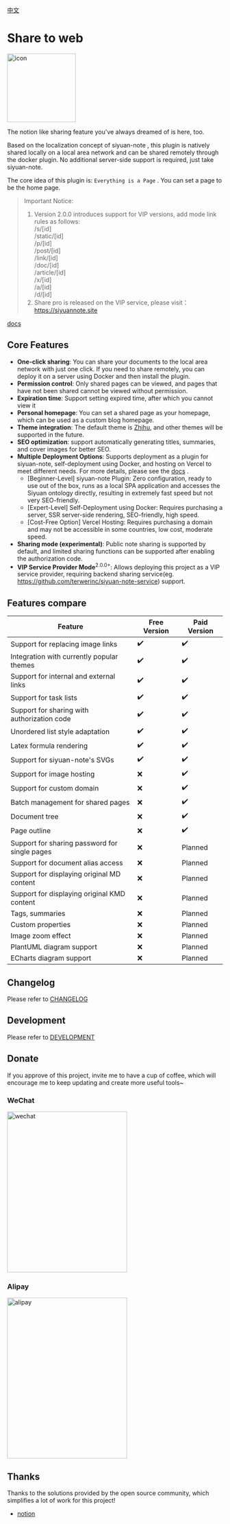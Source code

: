 [中文](README_zh_CN.md)

# Share to web

<img src="https://ghproxy.com/https://github.com/terwer/siyuan-plugin-blog/blob/main/icon.png" width="160" height="160" alt="icon">

The notion like sharing feature you've always dreamed of is here, too.

Based on the localization concept of siyuan-note , this plugin is natively shared locally on a local area network and
can be shared remotely through the docker plugin. No additional server-side support is required, just take siyuan-note.

The core idea of this plugin is: `Everything is a Page` . You can set a page to be the home page.

> Important Notice:
> 1. Version 2.0.0 introduces support for VIP versions, add mode link rules as follows:    
     /s/[id]  
     /static/[id]  
     /p/[id]  
     /post/[id]  
     /link/[id]  
     /doc/[id]  
     /article/[id]  
     /x/[id]  
     /a/[id]  
     /d/[id]
> 2. Share pro is released on the VIP service, please visit：https://siyuannote.site


[docs](https://siyuannote.site/x/20241115104036-8pprbgr)

## Core Features

* **One-click sharing**: You can share your documents to the local area network with just one click. If you need to
  share remotely, you can deploy it on a server using Docker and then install the plugin.
* **Permission control**: Only shared pages can be viewed, and pages that have not been shared cannot be viewed without
  permission.
* **Expiration time**: Support setting expired time, after which you cannot view it
* **Personal homepage**: You can set a shared page as your homepage, which can be used as a custom blog homepage.
* **Theme integration**: The default theme is [Zhihu](https://github.com/terwer/siyuan-theme-zhihu), and other themes
  will be supported in the future.
* **SEO optimization**: support automatically generating titles, summaries, and cover images for better SEO.
* **Multiple Deployment Options**: Supports deployment as a plugin for siyuan-note, self-deployment using Docker, and
  hosting on Vercel to meet different needs. For more details, please see
  the [docs](https://blog.terwer.space/s/20230621001422-xsimx5v) .
    - [Beginner-Level] siyuan-note Plugin: Zero configuration, ready to use out of the box, runs as a local SPA
      application and accesses the Siyuan ontology directly, resulting in extremely fast speed but not very
      SEO-friendly.
    - [Expert-Level] Self-Deployment using Docker: Requires purchasing a server, SSR server-side rendering,
      SEO-friendly, high speed.
    - [Cost-Free Option] Vercel Hosting: Requires purchasing a domain and may not be accessible in some countries, low
      cost, moderate speed.
* **Sharing mode (experimental)**: Public note sharing is supported by default, and limited sharing functions can be
  supported after enabling the authorization code.
* **VIP Service Provider Mode**<sup>2.0.0+</sup>: Allows deploying this project as a VIP service provider, requiring
  backend sharing service(eg. https://github.com/terwerinc/siyuan-note-service) support.

## Features compare

| Feature                                       | Free Version | Paid Version |
|-----------------------------------------------|--------------|--------------|
| Support for replacing image links             | ✔️           | ✔️           |
| Integration with currently popular themes     | ✔️           | ✔️           |
| Support for internal and external links       | ✔️           | ✔️           |
| Support for task lists                        | ✔️           | ✔️           |
| Support for sharing with authorization code   | ✔️           | ✔️           |
| Unordered list style adaptation               | ✔️           | ✔️           |
| Latex formula rendering                       | ✔️           | ✔️           |
| Support for siyuan-note's SVGs                | ✔️           | ✔️           |
| Support for image hosting                     | ❌            | ✔️           |
| Support for custom domain                     | ❌            | ✔️           |
| Batch management for shared pages             | ❌            | ✔️           |
| Document tree                                 | ❌            | ✔️           |
| Page outline                                  | ❌            | ✔️           |
| Support for sharing password for single pages | ❌            | Planned      |
| Support for document alias access             | ❌            | Planned      |
| Support for displaying original MD content    | ❌            | Planned      |
| Support for displaying original KMD content   | ❌            | Planned      |
| Tags, summaries                               | ❌            | Planned      |
| Custom properties                             | ❌            | Planned      |
| Image zoom effect                             | ❌            | Planned      |
| PlantUML diagram support                      | ❌            | Planned      |
| ECharts diagram support                       | ❌            | Planned      |

## Changelog

Please refer to [CHANGELOG](https://github.com/terwer/siyuan-plugin-blog/blob/main/CHANGELOG.md)

## Development

Please refer to [DEVELOPMENT](./DEVELOPMENT.md)

## Donate

If you approve of this project, invite me to have a cup of coffee, which will encourage me to keep updating and create
more useful tools~

### WeChat

<div>
<img src="https://static-rs-terwer.oss-cn-beijing.aliyuncs.com/donate/wechat.jpg" alt="wechat" style="width:280px;height:375px;" />
</div>

### Alipay

<div>
<img src="https://static-rs-terwer.oss-cn-beijing.aliyuncs.com/donate/alipay.jpg" alt="alipay" style="width:280px;height:375px;" />
</div>

## Thanks

Thanks to the solutions provided by the open source community, which simplifies a lot of work for this project!

- [notion](https://notion.so)